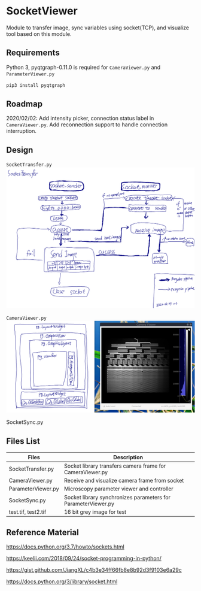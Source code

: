 # SocketViewer
Module to transfer image, sync variables using socket(TCP), and visualize tool
based on this module.

## Requirements
Python 3, pyqtgraph-0.11.0 is required for `CameraViewer.py` and `ParameterViewer.py`

``` bash
pip3 install pyqtgraph
```

## Roadmap
2020/02/02: Add intensity picker, connection status label in `CameraViewer.py`.
Add reconnection support to handle connection interruption.

## Design 

`SocketTransfer.py`
![SocketTransfer Logic](doc/SocketTransfer-Logic.png)

`CameraViewer.py`
![QtLayout & Window](doc/CameraViewer-Layout.png)

SocketSync.py

## Files List

| Files              | Description
|--------------------|------------------------------------------------
| SocketTransfer.py  | Socket library transfers camera frame for CameraViewer.py
| CameraViewer.py    | Receive and visualize camera frame from socket
| ParameterViewer.py | Microscopy parameter viewer and controller
| SocketSync.py      | Socket library synchronizes parameters for ParameterViewer.py
| test.tif, test2.tif| 16 bit grey image  for test

## Reference Material

https://docs.python.org/3.7/howto/sockets.html

https://keelii.com/2018/09/24/socket-programming-in-python/

https://gist.github.com/JiangXL/c4b3e34ff66fb8e8b92d3f9103e6a29c

https://docs.python.org/3/library/socket.html
